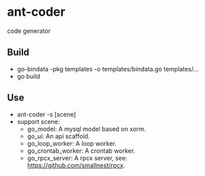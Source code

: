 # ant-coder
code generator

## Build
- go-bindata -pkg templates -o templates/bindata.go templates/...
- go build

## Use
- ant-coder -s [scene]
- support scene: 
  - go\_model: A mysql model based on xorm.
  - go\_ui: An api scaffold.
  - go\_loop\_worker: A loop worker.
  - go\_crontab\_worker: A crontab worker.
  - go\_rpcx\_server: A rpcx server, see: https://github.com/smallnest/rpcx.
